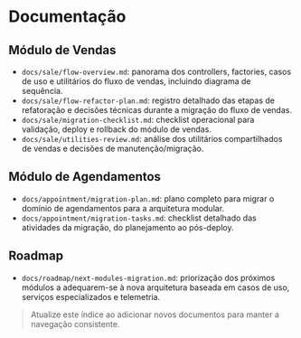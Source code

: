 # Documentação

## Módulo de Vendas
- `docs/sale/flow-overview.md`: panorama dos controllers, factories, casos de uso e utilitários do fluxo de vendas, incluindo diagrama de sequência.
- `docs/sale/flow-refactor-plan.md`: registro detalhado das etapas de refatoração e decisões técnicas durante a migração do fluxo de vendas.
- `docs/sale/migration-checklist.md`: checklist operacional para validação, deploy e rollback do módulo de vendas.
- `docs/sale/utilities-review.md`: análise dos utilitários compartilhados de vendas e decisões de manutenção/migração.

## Módulo de Agendamentos
- `docs/appointment/migration-plan.md`: plano completo para migrar o domínio de agendamentos para a arquitetura modular.
- `docs/appointment/migration-tasks.md`: checklist detalhado das atividades da migração, do planejamento ao pós-deploy.

## Roadmap
- `docs/roadmap/next-modules-migration.md`: priorização dos próximos módulos a adequarem-se à nova arquitetura baseada em casos de uso, serviços especializados e telemetria.

> Atualize este índice ao adicionar novos documentos para manter a navegação consistente.

